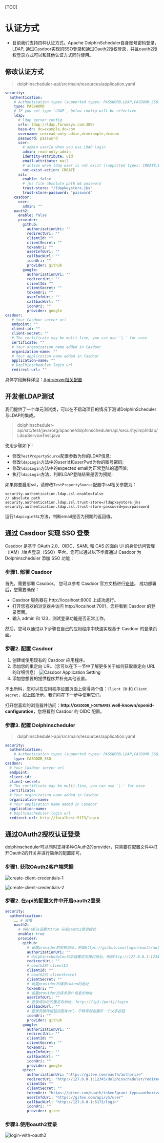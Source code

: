 [TOC]

# 认证方式

* 目前我们支持四种认证方式，Apache DolphinScheduler自身账号密码登录，LDAP, 通过Casdoor实现的SSO登录和通过Oauth2授权登录，并且oauth2授权登录方式可以和其他认证方式同时使用。

## 修改认证方式

> dolphinscheduler-api/src/main/resources/application.yaml

```yaml
security:
  authentication:
    # Authentication types (supported types: PASSWORD,LDAP,CASDOOR_SSO)
    type: PASSWORD
    # IF you set type `LDAP`, below config will be effective
    ldap:
      # ldap server config
      urls: ldap://ldap.forumsys.com:389/
      base-dn: dc=example,dc=com
      username: cn=read-only-admin,dc=example,dc=com
      password: password
      user:
        # admin userId when you use LDAP login
        admin: read-only-admin
        identity-attribute: uid
        email-attribute: mail
        # action when ldap user is not exist (supported types: CREATE,DENY)
        not-exist-action: CREATE
      ssl:
        enable: false
        # jks file absolute path && password
        trust-store: "/ldapkeystore.jks"
        trust-store-password: "password"
    casdoor:
      user:
        admin: ""
    oauth2:
      enable: false
      provider:
        github:
          authorizationUri: ""
          redirectUri: ""
          clientId: ""
          clientSecret: ""
          tokenUri: ""
          userInfoUri: ""
          callbackUrl: ""
          iconUri: ""
          provider: github
        google:
          authorizationUri: ""
          redirectUri: ""
          clientId: ""
          clientSecret: ""
          tokenUri: ""
          userInfoUri: ""
          callbackUrl: ""
          iconUri: ""
          provider: google
casdoor:
   # Your Casdoor server url
   endpoint: ""
   client-id: ""
   client-secret: ""
   # The certificate may be multi-line, you can use `|-` for ease
   certificate: ""
   # Your organization name added in Casdoor
   organization-name: ""
   # Your application name added in Casdoor
   application-name: ""
   # Doplhinscheduler login url
   redirect-url: ""
```

具体字段解释详见：[Api-server相关配置]($Architecture-Configuration-File)

## 开发者LDAP测试

我们提供了一个单元测试类，可以在不启动项目的情况下测试DolphinScheduler与LDAP的集成。

> dolphinscheduler-api/src/test/java/org/apache/dolphinscheduler/api/security/impl/ldap/LdapServiceTest.java

使用步骤如下：
- 修改`TestPropertySource`配置参数为你的LDAP信息;
- 修改`ldapLogin`方法中的userId和userPwd为你的账号密码;
- 修改`ldapLogin`方法中的expected email为正常登陆的返回值;
- 执行`ldapLogin`方法，判断LDAP登陆结果是否为预期;

如果你要启用ssl，请修改`TestPropertySource`配置中ssl相关参数为：

```
security.authentication.ldap.ssl.enable=false
// absolute path
security.authentication.ldap.ssl.trust-store=/ldapkeystore.jks 
security.authentication.ldap.ssl.trust-store-password=yourpassword
```

运行`ldapLoginSSL`方法，判断email是否为预期的返回值。

## 通过 Casdoor 实现 SSO 登录

Casdoor 是基于 OAuth 2.0、OIDC、SAML 和 CAS 的面向 UI 的身份访问管理（IAM）/单点登录（SSO）平台。您可以通过以下步骤通过 Casdoor 为 Dolphinscheduler 添加 SSO 功能：

### 步骤1. 部署 Casdoor

首先，需要部署 Casdoor。 您可以参考 Casdoor 官方文档进行[安装](https://casdoor.org/docs/basic/server-installation)。 成功部署后，您需要确保：

* Casdoor 服务器在 http://localhost:8000 上成功运行。
* 打开您喜欢的浏览器并访问 http://localhost:7001，您将看到 Casdoor 的登录页面。
* 输入 admin 和 123，测试登录功能是否正常工作。

然后，您可以通过以下步骤在自己的应用程序中快速实现基于 Casdoor 的登录页面。

### 步骤2. 配置 Casdoor

1. 创建或使用现有的 Casdoor 应用程序。
2. 添加您的重定向 URL（您可以在下一节中了解更多关于如何获取重定向 URL 的详细信息）
   ![Casdoor Application Setting](https://dolphinscheduler.apache.org/../img/casdoor-sso-configuration.png)
3. 添加您想要的提供程序并补充其他设置。

不出所料，您可以在应用程序设置页面上获得两个值：`Client ID` 和 `Client secret`，如上图所示。我们将在下一步中使用它们。

打开您喜欢的浏览器并访问：**http://`CASDOOR_HOSTNAME`/.well-known/openid-configuration**，您将看到 Casdoor 的 OIDC 配置。

### 步骤3. 配置 Dolphinscheduler

> dolphinscheduler-api/src/main/resources/application.yaml

```yaml
security:
  authentication:
    # Authentication types (supported types: PASSWORD,LDAP,CASDOOR_SSO)
    type: CASDOOR_SSO
casdoor:
  # Your Casdoor server url
  endpoint:
  client-id:
  client-secret:
  # The certificate may be multi-line, you can use `|-` for ease
  certificate: 
  # Your organization name added in Casdoor
  organization-name:
  # Your application name added in Casdoor
  application-name:
  # Doplhinscheduler login url
  redirect-url: http://localhost:5173/login 
```

## 通过OAuth2授权认证登录

dolphinscheduler可以同时支持多种OAuth2的provider，只需要在配置文件中打开Oauth2的开关并进行简单的配置即可。

### 步骤1. 获取OAuth2客户端凭据

![create-client-credentials-1](https://dolphinscheduler.apache.org/../img/security/authentication/create-client-credentials-1.png)

![create-client-credentials-2](https://dolphinscheduler.apache.org/../img/security/authentication/create-client-credentials-2.png)

### 步骤2. 在api的配置文件中开启oauth2登录

```yaml
security:
  authentication:
    …… # 省略
    oauth2:
      # 将enable设置为true 开启oauth2登录模式
      enable: true
      provider:
        github:
          # 设置provider的授权地址，例如https://github.com/login/oauth/authorize
          authorizationUri: ""
          # dolphinscheduler的后端重定向接口地址，例如http://127.0.0.1:12345/dolphinscheduler/redirect/login/oauth2
          redirectUri: ""
          # oauth2的 clientId
          clientId: ""
          # oauth2的 clientSecret
          clientSecret: ""
          # 设置provider的请求token的地址
          tokenUri: ""
          # 设置provider的请求用户信息的地址
          userInfoUri: ""
          # 登录成功后的重定向地址, http://{ip}:{port}/login
          callbackUrl: ""
          # 登录页跳转按钮的图片url，不填写则会展示一个文字按钮
          iconUri: ""
          provider: github
        google:
          authorizationUri: ""
          redirectUri: ""
          clientId: ""
          clientSecret: ""
          tokenUri: ""
          userInfoUri: ""
          callbackUrl: ""
          iconUri: ""
          provider: google
        gitee:
          authorizationUri: "https://gitee.com/oauth/authorize"
          redirectUri: "http://127.0.0.1:12345/dolphinscheduler/redirect/login/oauth2"
          clientId: ""
          clientSecret: ""
          tokenUri: "https://gitee.com/oauth/token?grant_type=authorization_code"
          userInfoUri: "https://gitee.com/api/v5/user"
          callbackUrl: "http://127.0.0.1:5173/login"
          iconUri: ""
          provider: gitee
```

### 步骤3.使用oauth2登录

![login-with-oauth2](https://dolphinscheduler.apache.org/../img/security/authentication/login-with-oauth2.png)

